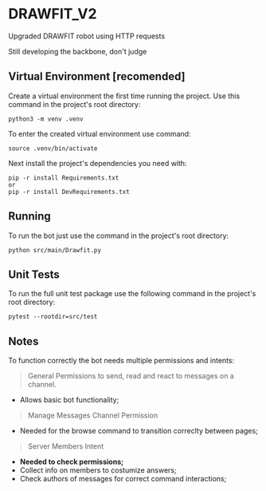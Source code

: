 # DRAWFIT_V2
Upgraded DRAWFIT robot using HTTP requests

Still developing the backbone, don't judge


## Virtual Environment [recomended]

Create a virtual environment the first time running the project.
Use this command in the project's root directory:

```
python3 -m venv .venv
```

To enter the created virtual environment use command:

```
source .venv/bin/activate
```

Next install the project's dependencies you need with:

```
pip -r install Requirements.txt
or
pip -r install DevRequirements.txt
```



## Running

To run the bot just use the command in the project's root directory:

```
python src/main/Drawfit.py
```

## Unit Tests

To run the full unit test package use the following command in the project's root directory:

```
pytest --rootdir=src/test
```

## Notes

To function correctly the bot needs multiple permissions and intents:

> General Permissions to send, read and react to messages on a channel.
 - Allows basic bot functionality;

> Manage Messages Channel Permission
 - Needed for the browse command to transition correclty between pages;

> Server Members Intent
 - **Needed to check permissions;**
 - Collect info on members to costumize answers;
 - Check authors of messages for correct command interactions;